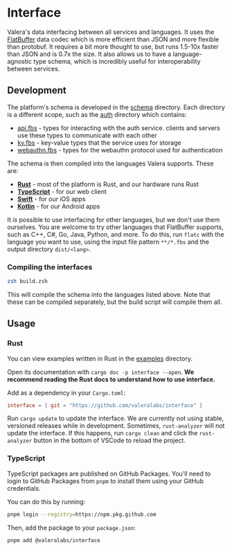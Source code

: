 # Interface

Valera's data interfacing between all services and languages. It uses the
[FlatBuffer](https://github.com/google/flatbuffers) data codec which is more
efficient than JSON and more flexible than protobuf. It requires a bit more
thought to use, but runs 1.5-10x faster than JSON and is 0.7x the size. It also
allows us to have a language-agnostic type schema, which is incredibly useful for
interoperability between services.

## Development

The platform's schema is developed in the [schema](schema) directory. Each directory
is a different scope, such as the [auth](schema/auth) directory which contains:

- [api.fbs](schema/auth/api.fbs) - types for interacting with the auth service. clients and servers
  use these types to communicate with each other
- [kv.fbs](schema/auth/kv.fbs) - key-value types that the service uses for storage
- [webauthn.fbs](schema/auth/webauthn.fbs) - types for the webauthn protocol used for authentication

The schema is then compiled into the languages Valera supports. These are:

- **[Rust](dist/rs)** - most of the platform is Rust, and our hardware runs Rust
- **[TypeScript](dist/ts)** - for our web client
- **[Swift](dist/swift)** - for our iOS apps
- **[Kotlin](dist/kt)** - for our Android apps

It _is_ possible to use interfacing for other languages, but we don't use them
ourselves. You are welcome to try other languages that FlatBuffer supports, such
as C++, C#, Go, Java, Python, and more. To do this, run `flatc` with the language
you want to use, using the input file pattern `**/*.fbs` and the output directory
`dist/<lang>`.

### Compiling the interfaces

```zsh
zsh build.zsh
```

This will compile the schema into the languages listed above. Note that these can
be compiled separately, but the build script will compile them all.

## Usage

### Rust

You can view examples written in Rust in the [examples](examples) directory.

Open its documentation with `cargo doc -p interface --open`. **We recommend reading the Rust docs to understand how to use interface.**

Add as a dependency in your `Cargo.toml`:

```toml
interface = { git = "https://github.com/valeralabs/interface" }
```

Run `cargo update` to update the interface. We are currently not using stable,
versioned releases while in development. Sometimes, `rust-analyzer` will not
update the interface. If this happens, run `cargo clean` and click the `rust-analyzer`
button in the bottom of VSCode to reload the project.

### TypeScript

TypeScript packages are published on GitHub Packages. You'll need to login to
GitHub Packages from `pnpm` to install them using your GitHub credentials.

You can do this by running:

```zsh
pnpm login --registry=https://npm.pkg.github.com
```

Then, add the package to your `package.json`:

```zsh
pnpm add @valeralabs/interface
```
